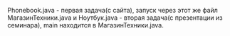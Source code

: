 Phonebook.java - первая задача(с сайта), запуск через этот же файл
МагазинТехники.java и Ноутбук.java - вторая задача(с презентации из семинара), main находится в МагазинТехники.java.